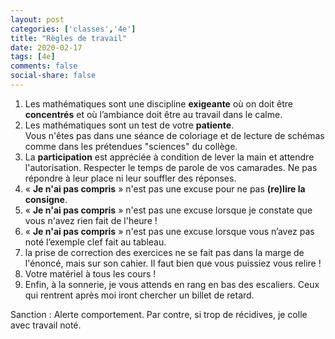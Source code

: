 ```yaml
---
layout: post
categories: ['classes','4e']
title: "Règles de travail"
date: 2020-02-17
tags: [4e]
comments: false
social-share: false
---
```


1.	Les mathématiques sont une discipline **exigeante** où on doit être **concentrés** et où l’ambiance doit être au travail dans le calme. 
1.	Les mathématiques sont un test de votre **patiente**.  
Vous n'êtes pas dans une séance de coloriage et de lecture de schémas comme dans les prétendues "sciences" du collège.
1. La **participation** est appréciée à condition de lever la main et attendre l'autorisation. 
	Respecter le temps de parole de vos camarades. Ne pas répondre à leur place ni leur souffler des réponses.
1. &laquo; **Je n'ai pas compris** &raquo; n'est pas une excuse pour ne pas **(re)lire la consigne**.
1. &laquo; **Je n'ai pas compris** &raquo; n'est pas une excuse lorsque je constate que vous n'avez rien fait de l'heure !
1. &laquo; **Je n'ai pas compris** &raquo; n'est pas une excuse lorsque vous n’avez pas noté l’exemple clef fait au tableau.
1. la prise de correction des exercices ne se fait pas dans la marge de l'énoncé, mais sur son cahier. Il faut bien que vous puissiez vous relire !
1. Votre matériel à tous les cours !
1. Enfin, à la sonnerie, je vous attends en rang en bas des escaliers. Ceux qui rentrent après moi iront chercher un billet de retard.
 
Sanction : Alerte comportement. Par contre, si trop de récidives, je colle avec travail noté. 
